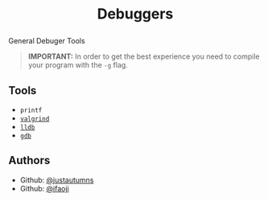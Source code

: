 # <p align="center">Debuggers</p>
  
   General Debuger Tools

> **IMPORTANT:** In order to get the best experience you need to compile your program with the `-g` flag.

## Tools
- `printf`
- [`valgrind`](https://github.com/justautumns/workshop/blob/main/docs/valgrind.md)
- [`lldb`](https://github.com/justautumns/workshop/blob/main/docs/lldb.md)
- [`gdb`](https://github.com/justautumns/workshop/blob/main/docs/gdb.md)

## Authors
- Github: [@justautumns](https://github.com/justautumns)
- Github: [@ifaoji](https://github.com/ifaoji)
